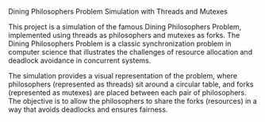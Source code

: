 Dining Philosophers Problem Simulation with Threads and Mutexes

This project is a simulation of the famous Dining Philosophers Problem, implemented using threads as philosophers and mutexes as forks. The Dining Philosophers Problem is a classic synchronization problem in computer science that illustrates the challenges of resource allocation and deadlock avoidance in concurrent systems.

The simulation provides a visual representation of the problem, where philosophers (represented as threads) sit around a circular table, and forks (represented as mutexes) are placed between each pair of philosophers. The objective is to allow the philosophers to share the forks (resources) in a way that avoids deadlocks and ensures fairness.
